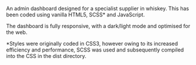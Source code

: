 An admin dashboard designed for a specialist supplier in whiskey. This has been coded using vanilla HTML5, SCSS* and JavaScript.

The dashboard is fully responsive, with a dark/light mode and optimised for the web.

*Styles were originally coded in CSS3, however owing to its increased efficiency and performance, SCSS was used and subsequently compiled into the CSS in the dist directory.